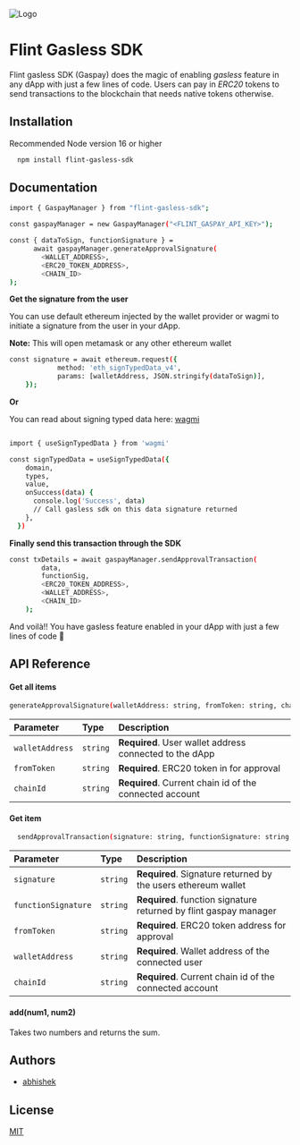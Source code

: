 
![Logo](https://dnj9s9rkg1f49.cloudfront.net/flint-logo-golden-black.svg)


# Flint Gasless SDK

Flint gasless SDK (Gaspay) does the magic of enabling *gasless* feature in any dApp with just a few lines of code. Users can pay in *ERC20* tokens to send transactions to the blockchain that needs native tokens otherwise.

## Installation

Recommended Node version 16 or higher

```bash
  npm install flint-gasless-sdk
```
    
## Documentation

```bash
import { GaspayManager } from "flint-gasless-sdk";

const gaspayManager = new GaspayManager("<FLINT_GASPAY_API_KEY>");

const { dataToSign, functionSignature } =
      await gaspayManager.generateApprovalSignature(
        <WALLET_ADDRESS>,
        <ERC20_TOKEN_ADDRESS>,
        <CHAIN_ID>
);

```

**Get the signature from the user**

You can use default ethereum injected by the wallet provider or wagmi to initiate a signature from the user in your dApp.

**Note:**
This will open metamask or any other ethereum wallet

```bash
const signature = await ethereum.request({
            method: 'eth_signTypedData_v4',
            params: [walletAddress, JSON.stringify(dataToSign)],
    });
```

**Or**

You can read about signing typed data here: [wagmi](https://wagmi.sh/react/hooks/useSignTypedData)

```bash

import { useSignTypedData } from 'wagmi'

const signTypedData = useSignTypedData({
    domain,
    types,
    value,
    onSuccess(data) {
      console.log('Success', data)
      // Call gasless sdk on this data signature returned
    },
  })

```

**Finally send this transaction through the SDK**

```bash
const txDetails = await gaspayManager.sendApprovalTransaction(
        data,
        functionSig,
        <ERC20_TOKEN_ADDRESS>,
        <WALLET_ADDRESS>,
        <CHAIN_ID>
    );
```

And voilà!! You have gasless feature enabled in your dApp with just a few lines of code 🥳

## API Reference

#### Get all items

```bash
generateApprovalSignature(walletAddress: string, fromToken: string, chainId: string): Promise<ApprovalSignature>;
```

| Parameter | Type     | Description                |
| :-------- | :------- | :------------------------- |
| `walletAddress` | `string` | **Required**. User wallet address connected to the dApp |
| `fromToken` | `string` | **Required**. ERC20 token in for approval |
| `chainId` | `string` | **Required**. Current chain id of the connected account |

#### Get item

```bash
  sendApprovalTransaction(signature: string, functionSignature: string, fromToken: string, walletAddress: string, chainId: string): Promise<any>;
```

| Parameter | Type     | Description                       |
| :-------- | :------- | :-------------------------------- |
| `signature`      | `string` | **Required**. Signature returned by the users ethereum wallet 
| `functionSignature`      | `string` | **Required**. function signature returned by flint gaspay manager
| `fromToken`      | `string` | **Required**. ERC20 token address for approval
| `walletAddress`      | `string` | **Required**. Wallet address of the connected user
| `chainId`      | `string` | **Required**. Current chain id of the connected account

#### add(num1, num2)

Takes two numbers and returns the sum.


## Authors

- [abhishek](https://github.com/abhishek-Kumar009)


## License

[MIT](https://choosealicense.com/licenses/mit/)

